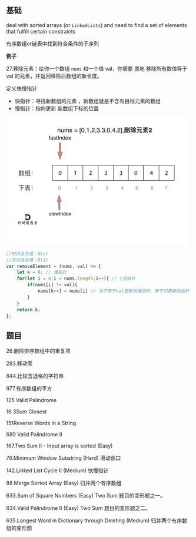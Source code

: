 ## 基础

deal with sorted arrays (or `LinkedLists`) and need to find a set of elements that fulfill certain constraints

有序数组or链表中找到符合条件的子序列

**例子**

27.移除元素：给你一个数组 `nums` 和一个值 val，你需要 原地 移除所有数值等于 val 的元素，并返回移除后数组的新长度。

定义快慢指针

- 快指针：寻找新数组的元素 ，新数组就是不含有目标元素的数组
- 慢指针：指向更新 新数组下标的位置

![27.移除元素-双指针法](../../assets/27.移除元素-双指针法.gif)

```js
//时间复杂度：O(n)
//空间复杂度：O(1)
var removeElement = (nums, val) => {
    let k = 0; // 慢指针
    for(let i = 0;i < nums.length;i++){ // i快指针
        if(nums[i] != val){
            nums[k++] = nums[i] // 当不等于val更新快慢指针，等于只更新快指针
        }
    }
    return k;
};
```

## 题目

26.删除排序数组中的重复项

283.移动零

844.比较含退格的字符串

977.有序数组的平方



125 Valid Palindrome

16 3Sum Closest

151Reverse Words in a String

680 Valid Palindrome II



167.Two Sum II - Input array is sorted (Easy)

76.Minimum Window Substring (Hard) 滑动窗口

142.Linked List Cycle II (Medium) 快慢指针

88.Merge Sorted Array (Easy) 归并两个有序数组

633.Sum of Square Numbers (Easy) Two Sum 题目的变形题之一。

634.Valid Palindrome II (Easy) Two Sum 题目的变形题之二。

635.Longest Word in Dictionary through Deleting (Medium) 归并两个有序数组的变形题
